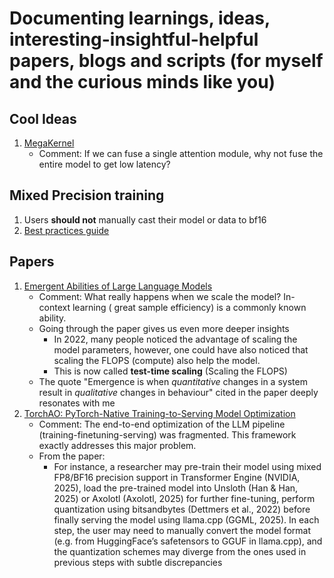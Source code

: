 # Documenting learnings, ideas, interesting-insightful-helpful papers, blogs and scripts (for myself and the curious minds like you)

## Cool Ideas
1. [MegaKernel](https://hazyresearch.stanford.edu/blog/2025-05-27-no-bubbles)
    - Comment: If we can fuse a single attention module, why not fuse the entire model to get low latency?
## Mixed Precision training
1. Users **should not** manually cast their model or data to bf16
2. [Best practices guide](https://github.com/NVIDIA/apex/tree/master/examples/imagenet)

## Papers
1. [Emergent Abilities of Large Language Models](https://arxiv.org/pdf/2206.07682)
    - Comment: What really happens when we scale the model? In-context learning ( great sample efficiency) is a commonly known ability.
    - Going through the paper gives us even more deeper insights
       - In 2022, many people noticed the advantage of scaling the model parameters, however, one could have also noticed that scaling the FLOPS (compute) also help the model. 
       - This is now called **test-time scaling** (Scaling the FLOPS)
    - The quote "Emergence is when _quantitative_ changes in a system result in _qualitative_ changes in behaviour" cited in the paper deeply resonates with me
2. [TorchAO: PyTorch-Native Training-to-Serving Model Optimization](https://openreview.net/attachment?id=HpqH0JakHf&name=pdf)
    - Comment: The end-to-end optimization of the LLM pipeline (training-finetuning-serving) was fragmented. This framework exactly addresses this major problem.
    - From the paper:
       - For instance, a researcher may pre-train their model using mixed FP8/BF16 precision support in Transformer Engine (NVIDIA, 2025), load the pre-trained model
into Unsloth (Han & Han, 2025) or Axolotl (Axolotl, 2025) for further fine-tuning, perform quantization using bitsandbytes (Dettmers et al., 2022) before finally serving the model
using llama.cpp (GGML, 2025). In each step, the user may need to manually convert the model format (e.g. from HuggingFace’s safetensors to GGUF in llama.cpp), and the
quantization schemes may diverge from the ones used in previous steps with subtle discrepancies
